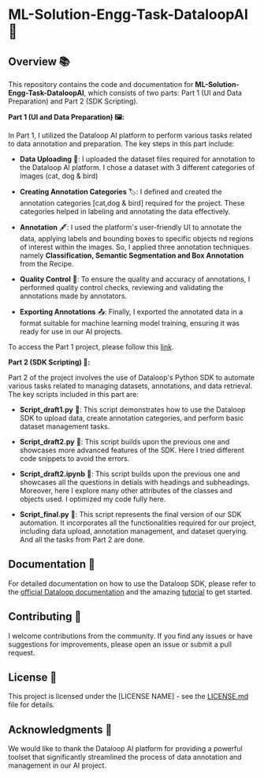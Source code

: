 # ML-Solution-Engg-Task-DataloopAI 🚀

## Overview 📚

This repository contains the code and documentation for **ML-Solution-Engg-Task-DataloopAI**, which consists of two parts: 
Part 1 (UI and Data Preparation) and Part 2 (SDK Scripting).

**Part 1 (UI and Data Preparation) 🖼️:**

In Part 1, I utilized the Dataloop AI platform to perform various tasks related to data annotation and preparation. The key steps in this part include:

- **Data Uploading** 📂: I uploaded the dataset files required for annotation to the Dataloop AI platform. I chose a dataset with 3 different categories of images (cat, dog & bird)

- **Creating Annotation Categories** 🏷️: I defined and created the annotation categories [cat,dog & bird] required for the project. These categories helped in labeling and annotating the data effectively.

- **Annotation** 🖋️: I used the platform's user-friendly UI to annotate the data, applying labels and bounding boxes to specific objects nd regions of interest within the images. So, I applied three annotation techniques namely **Classification, Semantic Segmentation and Box Annotation** from the Recipe.

- **Quality Control** 🧐: To ensure the quality and accuracy of annotations, I performed quality control checks, reviewing and validating the annotations made by annotators.

- **Exporting Annotations** 📤: Finally, I exported the annotated data in a format suitable for machine learning model training, ensuring it was ready for use in our AI projects. 

To access the Part 1 project, please follow this [link](https://console.dataloop.ai/projects/ff93c4d6-7449-4628-a237-60568cf8676d).

**Part 2 (SDK Scripting) 🐍:**

Part 2 of the project involves the use of Dataloop's Python SDK to automate various tasks related to managing datasets, annotations, and data retrieval. The key scripts included in this part are:

- **Script_draft1.py** 📜: This script demonstrates how to use the Dataloop SDK to upload data, create annotation categories, and perform basic dataset management tasks.

- **Script_draft2.py** 📜: This script builds upon the previous one and showcases more advanced features of the SDK. Here I tried different code snippets to avoid the errors.
  
- **Script_draft2.ipynb** 📜: This script builds upon the previous one and showcases all the questions in detials with headings and subheadings. Moreover, here I explore many other attributes of the classes and objects used. I optimized my code fully here.

- **Script_final.py** 📜: This script represents the final version of our SDK automation. It incorporates all the functionalities required for our project, including data upload, annotation management, and dataset querying. And all the tasks from Part 2 are done.


## Documentation 📖

For detailed documentation on how to use the Dataloop SDK, please refer to the [official Dataloop documentation](https://sdk-docs.dataloop.ai/en/latest/index.html) and the amazing [tutorial](https://sdk-docs.dataloop.ai/en/latest/tutorials.html) to get started.

## Contributing 🤝

I welcome contributions from the community. If you find any issues or have suggestions for improvements, please open an issue or submit a pull request.

## License 📜

This project is licensed under the [LICENSE NAME] - see the [LICENSE.md](LICENSE.md) file for details.

## Acknowledgments 👏

We would like to thank the Dataloop AI platform for providing a powerful toolset that significantly streamlined the process of data annotation and management in our AI project.
